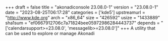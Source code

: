 +++
draft = false
title = "akonadiconsole 23.08.0-1"
version = "23.08.0-1"
date = "2023-08-25T06:17:28"
categories = ['kde5']
upstreamurl = "http://www.kde.org"
arch = "x86_64"
size = "426592"
usize = "1433889"
sha1sum = "ef0667912706c7a71824bee05972986284443737"
depends = "['calendarsupport>=23.08.0', 'messagelib>=23.08.0']"
+++
A utility that can be used to explore or manage Akonadi